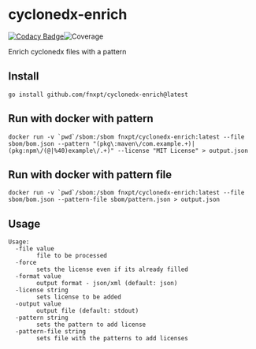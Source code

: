 # cyclonedx-enrich
[![Codacy Badge](https://app.codacy.com/project/badge/Grade/8b6f3ae91fc54703a427c08bb4002cb3)](https://app.codacy.com/gh/fnxpt/cyclonedx-enrich/dashboard?utm_source=gh&utm_medium=referral&utm_content=&utm_campaign=Badge_grade)![Coverage](https://img.shields.io/badge/Coverage-0%25-red)

Enrich cyclonedx files with a pattern

## Install

```
go install github.com/fnxpt/cyclonedx-enrich@latest
```

## Run with docker with pattern

```
docker run -v `pwd`/sbom:/sbom fnxpt/cyclonedx-enrich:latest --file sbom/bom.json --pattern "(pkg\:maven\/com.example.+)|(pkg:npm\/(@|%40)example\/.+)" --license "MIT License" > output.json
```

## Run with docker with pattern file
```
docker run -v `pwd`/sbom:/sbom fnxpt/cyclonedx-enrich:latest --file sbom/bom.json --pattern-file sbom/pattern.json > output.json
```

## Usage
```
Usage:
  -file value
    	file to be processed
  -force
    	sets the license even if its already filled
  -format value
    	output format - json/xml (default: json)
  -license string
    	sets license to be added
  -output value
    	output file (default: stdout)
  -pattern string
    	sets the pattern to add license
  -pattern-file string
    	sets file with the patterns to add licenses
```